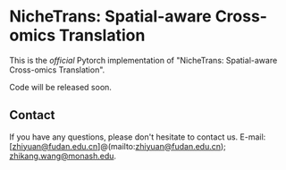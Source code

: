 # NicheTrans: Spatial-aware Cross-omics Translation
This is the *official* Pytorch implementation of "NicheTrans: Spatial-aware Cross-omics Translation". 

Code will be released soon. 

## Contact
If you have any questions, please don't hesitate to contact us. E-mail: [zhiyuan@fudan.edu.cn]@(mailto:zhiyuan@fudan.edu.cn); [zhikang.wang@monash.edu](mailto:zhikang.wang@monash.edu).
